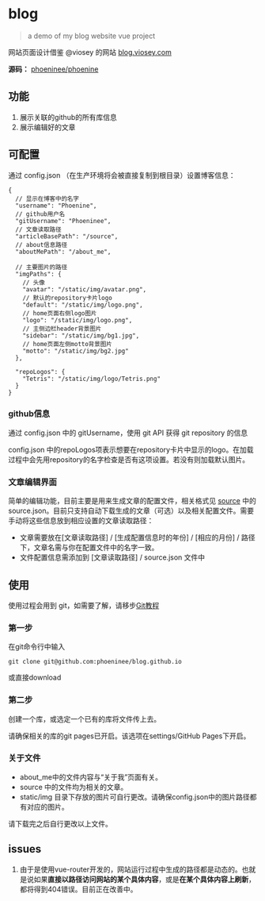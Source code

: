 # blog

> a demo of my blog website vue project

网站页面设计借鉴 @viosey 的网站 [blog.viosey.com](https://blog.viosey.com)

**源码：** [phoeninee/phoenine](https://github.com/phoeninee/phoenine)

## 功能

1. 展示关联的github的所有库信息
2. 展示编辑好的文章

## 可配置

通过 config.json （在生产环境将会被直接复制到根目录）设置博客信息：

	{
	  // 显示在博客中的名字
	  "username": "Phoenine",
	  // github用户名
	  "gitUsername": "Phoeninee",
	  // 文章读取路径
	  "articleBasePath": "/source",
	  // about信息路径
	  "aboutMePath": "/about_me",
	  
	  // 主要图片的路径
	  "imgPaths": {
	    // 头像
	    "avatar": "/static/img/avatar.png",
	    // 默认的repository卡片logo
	    "default": "/static/img/logo.png",
	    // home页面右侧logo图片
	    "logo": "/static/img/logo.png",
	    // 主侧边栏header背景图片
	    "sidebar": "/static/img/bg1.jpg",
	    // home页面左侧motto背景图片
	    "motto": "/static/img/bg2.jpg"
	  },

	  "repoLogos": {
	    "Tetris": "/static/img/logo/Tetris.png"
	  }
	}

### github信息

通过 config.json 中的 gitUsername，使用 git API 获得 git repository 的信息

config.json 中的repoLogos项表示想要在repository卡片中显示的logo。在加载过程中会先用repository的名字检查是否有这项设置。若没有则加载默认图片。

### 文章编辑界面

简单的编辑功能，目前主要是用来生成文章的配置文件，相关格式见 [source](source/) 中的 source.json。目前只支持自动下载生成的文章（可选）以及相关配置文件。需要手动将这些信息放到相应设置的文章读取路径：

- 文章需要放在[文章读取路径] / [生成配置信息时的年份] / [相应的月份] /
 路径下，文章名需与你在配置文件中的名字一致。
- 文件配置信息需添加到 [文章读取路径] / source.json 文件中

## 使用

使用过程会用到 git，如需要了解，请移步[Git教程](https://www.liaoxuefeng.com/wiki/0013739516305929606dd18361248578c67b8067c8c017b000/)

### 第一步

在git命令行中输入

	git clone git@github.com:phoeninee/blog.github.io

或直接download

### 第二步

创建一个库，或选定一个已有的库将文件传上去。

请确保相关的库的git pages已开启。该选项在settings/GitHub Pages下开启。

### 关于文件

- about_me中的文件内容与“关于我”页面有关。
- source 中的文件均为相关的文章。
- static/img 目录下存放的图片可自行更改。请确保config.json中的图片路径都有对应的图片。

请下载完之后自行更改以上文件。

## issues

1. 由于是使用vue-router开发的，网站运行过程中生成的路径都是动态的。也就是说如果**直接以路径访问网站的某个具体内容**，或是**在某个具体内容上刷新**，都将得到404错误。目前正在改善中。